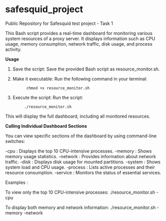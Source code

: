 # safesquid_project
Public Repository for Safesquid test project - Task 1

This Bash script provides a real-time dashboard for monitoring various system resources of a proxy server. 
It displays information such as CPU usage, memory consumption, network traffic, disk usage, and process activity.

**Usage**
1. Save the script: Save the provided Bash script as resource_monitor.sh.
2. Make it executable: Run the following command in your terminal:

             chmod +x resource_monitor.sh

4. Execute the script: Run the script:

            ./resource_monitor.sh

This will display the full dashboard, including all monitored resources.

**Calling Individual Dashboard Sections**

You can view specific sections of the dashboard by using command-line switches:

-cpu     : Displays the top 10 CPU-intensive processes.
-memory  : Shows memory usage statistics.
-network : Provides information about network traffic.
-disk    : Displays disk usage for mounted partitions.
-system  : Shows system load and CPU usage.
-process : Lists active processes and their resource consumption.
-service : Monitors the status of essential services.

Examples :

To view only the top 10 CPU-intensive processes:
    ./resource_monitor.sh -cpu

To display both memory and network information:
    ./resource_monitor.sh -memory -network
